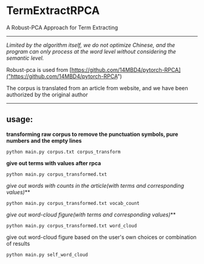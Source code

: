 # TermExtractRPCA

A Robust-PCA Approach for Term Extracting


---


_Limited by the algorithm itself, we do not optimize Chinese, and the program can only process at the word level without
considering the semantic level._

Robust-pca is used from [https://github.com/14MBD4/pytorch-RPCA]("https://github.com/14MBD4/pytorch-RPCA")

The corpus is translated from an article from website, and we have been authorized by the original author



---

## usage:

**transforming raw corpus to remove the punctuation symbols, pure numbers and the empty lines**

``python main.py corpus.txt corpus_transform``

**give out terms with values after rpca**

``python main.py corpus_transformed.txt``

**give out words with counts in the article*(with terms and corresponding values)***

``python main.py corpus_transformed.txt vocab_count``

**give out word-cloud figure*(with terms and corresponding values)***

``python main.py corpus_transformed.txt word_cloud``

give out word-cloud figure based on the user's own choices or combination of results

``python main.py self_word_cloud``
